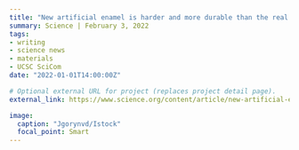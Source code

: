 ```yaml
---
title: "New artificial enamel is harder and more durable than the real thing"
summary: Science | February 3, 2022
tags:
- writing
- science news
- materials
- UCSC SciCom
date: "2022-01-01T14:00:00Z"

# Optional external URL for project (replaces project detail page).
external_link: https://www.science.org/content/article/new-artificial-enamel-harder-and-more-durable-real-thing

image:
  caption: "Jgorynvd/Istock"
  focal_point: Smart
---
```

